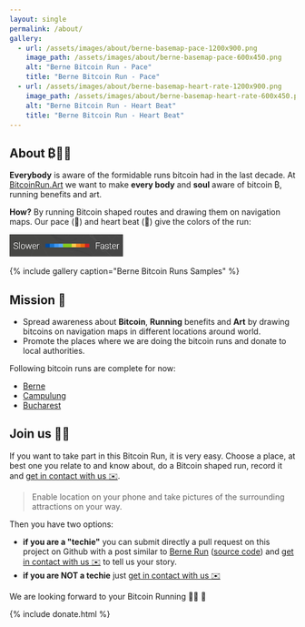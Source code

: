 ```yaml
---
layout: single
permalink: /about/
gallery:
  - url: /assets/images/about/berne-basemap-pace-1200x900.png
    image_path: /assets/images/about/berne-basemap-pace-600x450.png
    alt: "Berne Bitcoin Run - Pace"
    title: "Berne Bitcoin Run - Pace"
  - url: /assets/images/about/berne-basemap-heart-rate-1200x900.png
    image_path: /assets/images/about/berne-basemap-heart-rate-600x450.png
    alt: "Berne Bitcoin Run - Heart Beat"
    title: "Berne Bitcoin Run - Heart Beat"    
---
```


## About ₿🏃🎨

**Everybody** is aware of the formidable runs bitcoin had in the last decade. At [BitcoinRun.Art](https://www.bitcoinrun.art)
 we want to make **every body** and **soul** aware of bitcoin ₿, running benefits and art. 
 
 **How?** By running Bitcoin shaped routes and drawing them on navigation maps.
 Our pace (🏃) and heart beat (💓) give the colors of the run:
 
  <p>
    <a href="/assets/images/runs/intensity-scale.png">
      <img src="/assets/images/about/intensity-scale-200x39.png" alt="Intensity scale" class="align-center">
    </a>
  </p> 

{% include gallery caption="Berne Bitcoin Runs Samples" %}
 
## Mission 🎯

- Spread awareness about **Bitcoin**, **Running** benefits and **Art** by drawing bitcoins on navigation maps in different locations around world. 
- Promote the places where we are doing the bitcoin runs and donate to local authorities. 

Following bitcoin runs are complete for now:
- [Berne](/berne) 
- [Campulung](/campulung)
- [Bucharest](/bucharest)


## Join us 🏃💪

If you want to take part in this Bitcoin Run, it is very easy. Choose a place, at best one you relate to and know about,
 do a Bitcoin shaped run, record it and [get in contact with us ✉️](mailto:ama@codepedia.org). 
 
> Enable location on your phone and take pictures of the surrounding attractions on your way.
  
Then you have two options:
 - **if you are a "techie"** you can submit directly a pull request on this
 project on Github with a post similar to [Berne Run](/berne/) ([source code](https://github.com/BitcoinRunArt/bitcoinrun.art/blob/main/_pages/berne.md))
  and [get in contact with us ✉️](mailto:ama@codepedia.org) to tell us your story.
 - **if you are NOT a techie** just [get in contact with us ✉️](mailto:ama@codepedia.org)

We are looking forward to your Bitcoin Running 🙏🏽 🙏

{% include donate.html %}